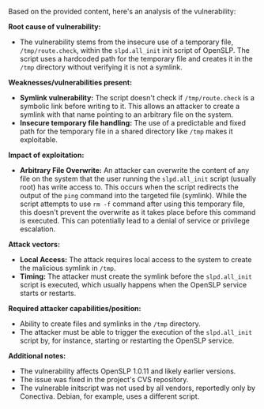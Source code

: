 Based on the provided content, here's an analysis of the vulnerability:

**Root cause of vulnerability:**
- The vulnerability stems from the insecure use of a temporary file, `/tmp/route.check`, within the `slpd.all_init` init script of OpenSLP. The script uses a hardcoded path for the temporary file and creates it in the `/tmp` directory without verifying it is not a symlink.

**Weaknesses/vulnerabilities present:**
- **Symlink vulnerability:** The script doesn't check if `/tmp/route.check` is a symbolic link before writing to it. This allows an attacker to create a symlink with that name pointing to an arbitrary file on the system.
- **Insecure temporary file handling:** The use of a predictable and fixed path for the temporary file in a shared directory like `/tmp` makes it exploitable.

**Impact of exploitation:**
- **Arbitrary File Overwrite:** An attacker can overwrite the content of any file on the system that the user running the `slpd.all_init` script (usually root) has write access to. This occurs when the script redirects the output of the `ping` command into the targeted file (symlink). While the script attempts to use `rm -f` command after using this temporary file, this doesn't prevent the overwrite as it takes place before this command is executed. This can potentially lead to a denial of service or privilege escalation.

**Attack vectors:**
- **Local Access:** The attack requires local access to the system to create the malicious symlink in `/tmp`.
- **Timing:**  The attacker must create the symlink before the `slpd.all_init` script is executed, which usually happens when the OpenSLP service starts or restarts.

**Required attacker capabilities/position:**
- Ability to create files and symlinks in the `/tmp` directory.
- The attacker must be able to trigger the execution of the `slpd.all_init` script by, for instance, starting or restarting the OpenSLP service.

**Additional notes:**
- The vulnerability affects OpenSLP 1.0.11 and likely earlier versions.
- The issue was fixed in the project's CVS repository.
- The vulnerable initscript was not used by all vendors, reportedly only by Conectiva. Debian, for example, uses a different script.
